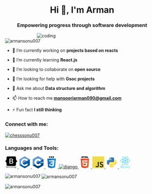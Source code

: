 
<h1 align="center">Hi 👋, I'm Arman</h1>
<h3 align="center">Empowering progress through software development</h3>

<img align="right" alt="coding" width="400" src="https://media.tenor.com/qJ5evVs-_uUAAAAC/coding.gif">

<p align="left"> <img src="https://komarev.com/ghpvc/?username=armansonu007&label=Profile%20views&color=0e75b6&style=flat" alt="armansonu007" /> </p>

- 🔭 I’m currently working on **projects based on reacts**

- 🌱 I’m currently learning **React.js**

- 👯 I’m looking to collaborate on **open source**

- 🤝 I’m looking for help with **Gsoc projects**

- 💬 Ask me about **Data structure and algorithm**

- 📫 How to reach me **mansooriarman090@gmail.com**

- ⚡ Fun fact **I still thinking**

<h3 align="left">Connect with me:</h3>
<p align="left">
<a href="https://www.codechef.com/users/chesssonu007" target="blank"><img align="center" src="https://cdn.jsdelivr.net/npm/simple-icons@3.1.0/icons/codechef.svg" alt="chesssonu007" height="30" width="40" /></a>
</p>

<h3 align="left">Languages and Tools:</h3>
<p align="left"> <a href="https://getbootstrap.com" target="_blank" rel="noreferrer"> <img src="https://raw.githubusercontent.com/devicons/devicon/master/icons/bootstrap/bootstrap-plain-wordmark.svg" alt="bootstrap" width="40" height="40"/> </a> <a href="https://www.cprogramming.com/" target="_blank" rel="noreferrer"> <img src="https://raw.githubusercontent.com/devicons/devicon/master/icons/c/c-original.svg" alt="c" width="40" height="40"/> </a> <a href="https://www.w3schools.com/cpp/" target="_blank" rel="noreferrer"> <img src="https://raw.githubusercontent.com/devicons/devicon/master/icons/cplusplus/cplusplus-original.svg" alt="cplusplus" width="40" height="40"/> </a> <a href="https://www.w3schools.com/css/" target="_blank" rel="noreferrer"> <img src="https://raw.githubusercontent.com/devicons/devicon/master/icons/css3/css3-original-wordmark.svg" alt="css3" width="40" height="40"/> </a> <a href="https://www.djangoproject.com/" target="_blank" rel="noreferrer"> <img src="https://cdn.worldvectorlogo.com/logos/django.svg" alt="django" width="40" height="40"/> </a> <a href="https://www.w3.org/html/" target="_blank" rel="noreferrer"> <img src="https://raw.githubusercontent.com/devicons/devicon/master/icons/html5/html5-original-wordmark.svg" alt="html5" width="40" height="40"/> </a> <a href="https://developer.mozilla.org/en-US/docs/Web/JavaScript" target="_blank" rel="noreferrer"> <img src="https://raw.githubusercontent.com/devicons/devicon/master/icons/javascript/javascript-original.svg" alt="javascript" width="40" height="40"/> </a> <a href="https://www.python.org" target="_blank" rel="noreferrer"> <img src="https://raw.githubusercontent.com/devicons/devicon/master/icons/python/python-original.svg" alt="python" width="40" height="40"/> </a> <a href="https://reactjs.org/" target="_blank" rel="noreferrer"> <img src="https://raw.githubusercontent.com/devicons/devicon/master/icons/react/react-original-wordmark.svg" alt="react" width="40" height="40"/> </a> </p>

<p><img align="left" src="https://github-readme-stats.vercel.app/api/top-langs?username=armansonu007&show_icons=true&locale=en&layout=compact" alt="armansonu007" /></p>

<p>&nbsp;<img align="center" src="https://github-readme-stats.vercel.app/api?username=armansonu007&show_icons=true&locale=en" alt="armansonu007" /></p>

<p><img align="center" src="https://github-readme-streak-stats.herokuapp.com/?user=armansonu007&" alt="armansonu007" /></p>
